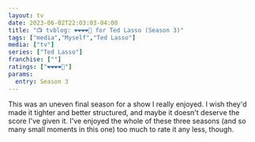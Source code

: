 ```yaml
---
layout: tv
date: 2023-06-02T22:03:03-04:00
title: "📺 tvblog: ❤️❤️❤️❤️🖤 for Ted Lasso (Season 3)"
tags: ["media","Myself","Ted Lasso"]
media: ["tv"]
series: ["Ted Lasso"]
franchise: [""]
ratings: ["❤️❤️❤️❤️🖤"]
params:
  entry: Season 3
---
```

This was an uneven final season for a show I really enjoyed. I wish they'd made it tighter and better structured, and maybe it doesn't deserve the score I've given it. I've enjoyed the whole of these three seasons (and so many small moments in this one) too much to rate it any less, though.
